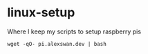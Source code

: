 # linux-setup
Where I keep my scripts to setup raspberry pis

```
wget -qO- pi.alexswan.dev | bash
```
